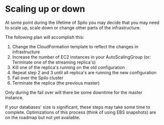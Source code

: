 # Scaling up or down

At some point during the lifetime of Spilo you may decide that you may need to scale up, scale down or change other
parts of the infrastructure.

The following plan will accomplish this:

1. Change the CloudFormation template to reflect the changes in infrastructure
2. Increase the number of EC2 instances in your AutoScalingGroup (or: Terminate one of the streaming replica's)
3. Kill one of the replica's running on the old configuration
4. Repeat step 2 and 3 until all replica's are running the new configuration
5. Fail over the Spilo cluster
6. Terminate the replica (the previous master)

Only during the fail over will there be some downtime for the master instance.

If your databases' size is significant, these steps may take some time to complete. Optimizations of this process
(think of using EBS snapshots) are on the roadmap but not yet available.

